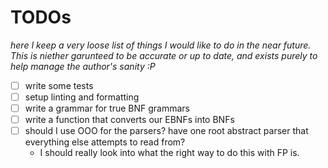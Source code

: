 # TODOs

_here I keep a very loose list of things I would like to do in the near future. This is niether garunteed to be accurate or up to date, and exists purely to help manage the author's sanity :P_

- [ ] write some tests
- [ ] setup linting and formatting
- [ ] write a grammar for true BNF grammars
- [ ] write a function that converts our EBNFs into BNFs
- [ ] should I use OOO for the parsers? have one root abstract parser that everything else attempts to read from?
  - I should really look into what the right way to do this with FP is.
